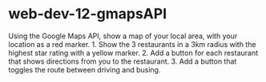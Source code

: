 # web-dev-12-gmapsAPI
Using the Google Maps API, show a map of your local area, with your location as a red marker. 1. Show the 3 restaurants in a 3km radius with the highest star rating with a yellow marker.  2. Add a button for each restaurant that shows directions from you to the restaurant.  3. Add a button that toggles the route between driving and busing. 
